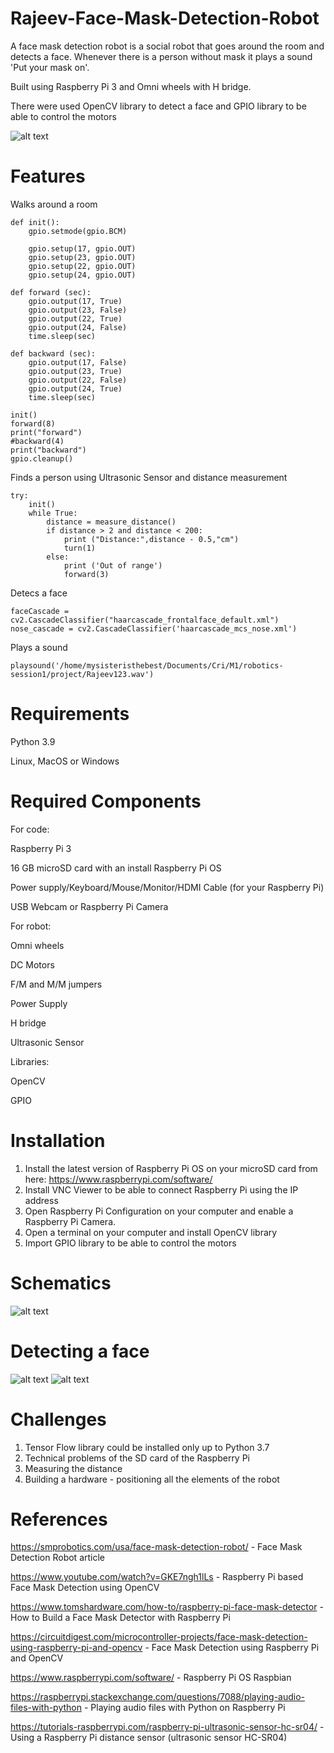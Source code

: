 # Rajeev-Face-Mask-Detection-Robot
A face mask detection robot is a social robot that goes around the room and detects a face. Whenever there is a person without mask it plays a sound 'Put your mask on'. 

Built using Raspberry Pi 3 and Omni wheels with H bridge.

There were used OpenCV library to detect a face and GPIO library to be able to control the motors


![alt text](https://github.com/chifaawehbe/Rajeev-Face-Mask-Detection-Robot/blob/3bc4b4086237966f9c8d3426e66434f764f094af/robotics.jpeg)

# Features
Walks around a room 
```
def init():
    gpio.setmode(gpio.BCM)

    gpio.setup(17, gpio.OUT)
    gpio.setup(23, gpio.OUT)
    gpio.setup(22, gpio.OUT)
    gpio.setup(24, gpio.OUT)

def forward (sec):
    gpio.output(17, True)
    gpio.output(23, False)
    gpio.output(22, True)
    gpio.output(24, False)
    time.sleep(sec)

def backward (sec):
    gpio.output(17, False)
    gpio.output(23, True)
    gpio.output(22, False)
    gpio.output(24, True)
    time.sleep(sec)
    
init()
forward(8)
print("forward")
#backward(4)
print("backward")
gpio.cleanup()
```
Finds a person using Ultrasonic Sensor and distance measurement
```
try:
    init()
    while True:
        distance = measure_distance()
        if distance > 2 and distance < 200:      
            print ("Distance:",distance - 0.5,"cm") 
            turn(1)
        else:
            print ('Out of range')
            forward(3)  
```

Detecs a face
```
faceCascade = cv2.CascadeClassifier("haarcascade_frontalface_default.xml")
nose_cascade = cv2.CascadeClassifier('haarcascade_mcs_nose.xml')

```
Plays a sound
```
playsound('/home/mysisteristhebest/Documents/Cri/M1/robotics-session1/project/Rajeev123.wav')
```

# Requirements
Python 3.9

Linux, MacOS or Windows 

# Required Components
For code:

Raspberry Pi 3

16 GB microSD card with an install Raspberry Pi OS

Power supply/Keyboard/Mouse/Monitor/HDMI Cable (for your Raspberry Pi)

USB Webcam or Raspberry Pi Camera

For robot:

Omni wheels

DC Motors

F/M and M/M jumpers

Power Supply

H bridge

Ultrasonic Sensor

Libraries:

OpenCV

GPIO

# Installation
1. Install the latest version of Raspberry Pi OS on your microSD card from here: https://www.raspberrypi.com/software/
2. Install VNC Viewer to be able to connect Raspberry Pi using the IP address
3. Open Raspberry Pi Configuration on your computer and enable a Raspberry Pi Camera.
4. Open a terminal on your computer and install OpenCV library
5. Import GPIO library to be able to control the motors

# Schematics
![alt text](https://github.com/chifaawehbe/Rajeev-Face-Mask-Detection-Robot/blob/78950ed85cd2c202927d8ad143a243c9ef97b476/Schematics%20Face%20Mask%20robot.png)

# Detecting a face
![alt text](https://github.com/chifaawehbe/Rajeev-Face-Mask-Detection-Robot/blob/3bc4b4086237966f9c8d3426e66434f764f094af/Face2.jpeg)
![alt text](https://github.com/chifaawehbe/Rajeev-Face-Mask-Detection-Robot/blob/3bc4b4086237966f9c8d3426e66434f764f094af/Face1.jpeg)
# Challenges
1. Tensor Flow library could be installed only up to Python  3.7
2. Technical problems of the SD card of the Raspberry Pi
3. Measuring the distance
4. Building a hardware - positioning all the elements of the robot

# References
https://smprobotics.com/usa/face-mask-detection-robot/  -  Face Mask Detection Robot article

https://www.youtube.com/watch?v=GKE7ngh1lLs - Raspberry Pi based Face Mask Detection using OpenCV

https://www.tomshardware.com/how-to/raspberry-pi-face-mask-detector  -  How to Build a Face Mask Detector with Raspberry Pi

https://circuitdigest.com/microcontroller-projects/face-mask-detection-using-raspberry-pi-and-opencv  -  Face Mask Detection using Raspberry Pi and OpenCV

https://www.raspberrypi.com/software/  -  Raspberry Pi OS Raspbian

https://raspberrypi.stackexchange.com/questions/7088/playing-audio-files-with-python  -  Playing audio files with Python on Raspberry Pi

https://tutorials-raspberrypi.com/raspberry-pi-ultrasonic-sensor-hc-sr04/  -  Using a Raspberry Pi distance sensor (ultrasonic sensor HC-SR04)
